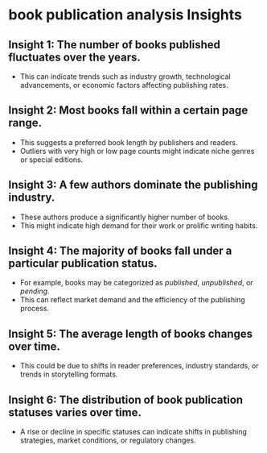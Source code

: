 # book publication analysis Insights

## Insight 1: The number of books published fluctuates over the years.
- This can indicate trends such as industry growth, technological advancements, or economic factors affecting publishing rates.

## Insight 2: Most books fall within a certain page range.
- This suggests a preferred book length by publishers and readers.
- Outliers with very high or low page counts might indicate niche genres or special editions.

## Insight 3: A few authors dominate the publishing industry.
- These authors produce a significantly higher number of books.
- This might indicate high demand for their work or prolific writing habits.

## Insight 4: The majority of books fall under a particular publication status.
- For example, books may be categorized as *published*, *unpublished*, or *pending*.
- This can reflect market demand and the efficiency of the publishing process.

## Insight 5: The average length of books changes over time.
- This could be due to shifts in reader preferences, industry standards, or trends in storytelling formats.

## Insight 6: The distribution of book publication statuses varies over time.
- A rise or decline in specific statuses can indicate shifts in publishing strategies, market conditions, or regulatory changes.
